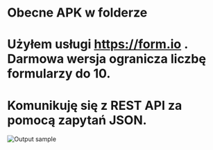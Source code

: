 # Obecne APK w folderze

# Użyłem usługi https://form.io . Darmowa wersja ogranicza liczbę formularzy do 10.

# Komunikuję się z REST API za pomocą zapytań JSON.

![Output sample](https://github.com/kobylka/wat/blob/main/screen_capture.gif)

